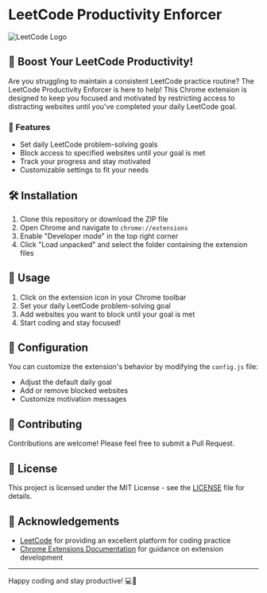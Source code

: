 # LeetCode Productivity Enforcer

![LeetCode Logo](https://assets.leetcode.com/static_assets/public/webpack_bundles/images/logo-dark.e99485d9b.svg)

## 🚀 Boost Your LeetCode Productivity!

Are you struggling to maintain a consistent LeetCode practice routine? The LeetCode Productivity Enforcer is here to help! This Chrome extension is designed to keep you focused and motivated by restricting access to distracting websites until you've completed your daily LeetCode goal.

### 🌟 Features

- Set daily LeetCode problem-solving goals
- Block access to specified websites until your goal is met
- Track your progress and stay motivated
- Customizable settings to fit your needs

## 🛠️ Installation

1. Clone this repository or download the ZIP file
2. Open Chrome and navigate to `chrome://extensions`
3. Enable "Developer mode" in the top right corner
4. Click "Load unpacked" and select the folder containing the extension files

## 🔧 Usage

1. Click on the extension icon in your Chrome toolbar
2. Set your daily LeetCode problem-solving goal
3. Add websites you want to block until your goal is met
4. Start coding and stay focused!

## 📝 Configuration

You can customize the extension's behavior by modifying the `config.js` file:

- Adjust the default daily goal
- Add or remove blocked websites
- Customize motivation messages

## 🤝 Contributing

Contributions are welcome! Please feel free to submit a Pull Request.

## 📄 License

This project is licensed under the MIT License - see the [LICENSE](LICENSE) file for details.

## 🙏 Acknowledgements

- [LeetCode](https://leetcode.com/) for providing an excellent platform for coding practice
- [Chrome Extensions Documentation](https://developer.chrome.com/docs/extensions/) for guidance on extension development

---

Happy coding and stay productive! 💻🚀
